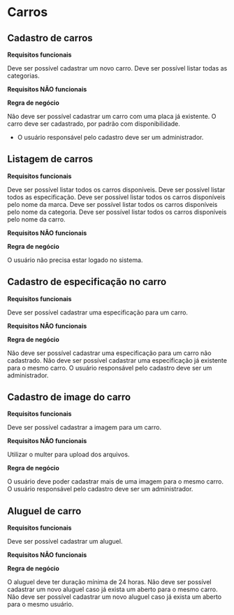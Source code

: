 # Carros

## Cadastro de carros

**Requisitos funcionais**

Deve ser possível cadastrar um novo carro.
Deve ser possível listar todas as categorias.

**Requisitos NÃO funcionais**

**Regra de negócio**

Não deve ser possível cadastrar um carro com uma placa já existente.
O carro deve ser cadastrado, por padrão com disponibilidade.
* O usuário responsável pelo cadastro deve ser um administrador.

## Listagem de carros

**Requisitos funcionais**

Deve ser possível listar todos os carros disponíveis.
Deve ser possível listar todos as especificação.
Deve ser possível listar todos os carros disponíveis pelo nome da marca.
Deve ser possível listar todos os carros disponíveis pelo nome da categoria.
Deve ser possível listar todos os carros disponíveis pelo nome da carro.

**Requisitos NÃO funcionais**

**Regra de negócio**

O usuário não precisa estar logado no sistema.

## Cadastro de especificação no carro

**Requisitos funcionais**

Deve ser possível cadastrar uma especificação para um carro.


**Requisitos NÃO funcionais**

**Regra de negócio**

Não deve ser possível cadastrar uma especificação para um carro não cadastrado.
Não deve ser possível cadastrar uma especificação já existente para o mesmo carro.
O usuário responsável pelo cadastro deve ser um administrador.


## Cadastro de image do carro

**Requisitos funcionais**

Deve ser possível cadastrar a imagem para um carro.

**Requisitos NÃO funcionais**

Utilizar o multer para upload dos arquivos.

**Regra de negócio**

O usuário deve poder cadastrar mais de uma imagem para o mesmo carro.
O usuário responsável pelo cadastro deve ser um administrador.


## Aluguel de carro

**Requisitos funcionais**

Deve ser possível cadastrar um aluguel.

**Requisitos NÃO funcionais**

**Regra de negócio**

O aluguel deve ter duração mínima de 24 horas.
Não deve ser possível cadastrar um novo aluguel caso já exista um aberto para o mesmo carro.
Não deve ser possível cadastrar um novo aluguel caso já exista um aberto para o mesmo usuário.
